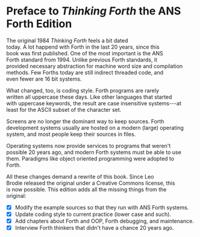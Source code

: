 # Preface to *Thinking Forth* the ANS Forth Edition

The original 1984 *Thinking Forth* feels a bit dated  
today. A lot happend with Forth in the last 20 years, since this  
book was first published. One of the most important is the ANS  
Forth standard from 1994. Unlike previous Forth standards, it  
provided necessary abstraction for machine word size and compilation  
methods. Few Forths today are still indirect threaded code, and  
even fewer are 16 bit systems.

What changed, too, is coding style. Forth programs are rarely  
written all uppercase these days. Like other languages that started  
with uppercase keywords, the result are case insensitive systems---at  
least for the ASCII subset of the character set.

Screens are no longer the dominant way to keep sources. Forth  
development systems usually are hosted on a modern (large) operating  
system, and most people keep their sources in files.

Operating systems now provide services to programs that weren't  
possible 20 years ago, and modern Forth systems must be able to use  
them. Paradigms like object oriented programming were adopted to  
Forth.

All these changes demand a rewrite of this book. Since Leo  
Brodie released the original under a Creative Commons license, this  
is now possible. This edition adds all the missing things from the  
original:

- [x] Modify the example sources so that they run with ANS Forth systems.
- [x] Update coding style to current practice (lower case and such).
- [x] Add chapters about Forth and OOP, Forth debugging, and maintenance.
- [x] Interview Forth thinkers that didn't have a chance 20 years ago.
